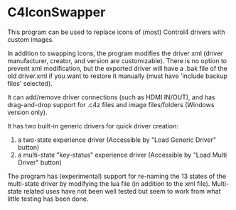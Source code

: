 # C4IconSwapper
This program can be used to replace icons of (most) Control4 drivers with custom images.

In addition to swapping icons, the program modifies the driver xml (driver manufacturer, creator, and version are customizable).
There is no option to prevent xml modification,
but the exported driver will have a .bak file of the old driver.xml if you want to restore it manually (must have 'include backup files' selected).

It can add/remove driver connections (such as HDMI IN/OUT),
and has drag-and-drop support for .c4z files and image files/folders (Windows version only).

It has two built-in generic drivers for quick driver creation:
1) a two-state experience driver (Accessible by "Load Generic Driver" button)
2) a multi-state "key-status" experience driver (Accessible by "Load Multi Driver" button)

The program has (experimental) support for re-naming the 13 states of the multi-state driver by modifying the lua file (in addition to the xml file).
Multi-state related uses have not been well tested but seem to work from what little testing has been done.
